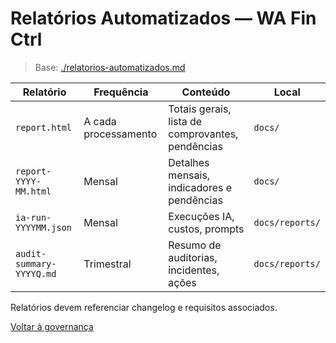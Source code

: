 <!-- proj/06-governanca-tecnica-e-controle-de-qualidade/relatorios-automatizados-spec.md -->
# Relatórios Automatizados — WA Fin Ctrl

> Base: [./relatorios-automatizados.md](./relatorios-automatizados.md)

| Relatório | Frequência | Conteúdo | Local |
| --- | --- | --- | --- |
| `report.html` | A cada processamento | Totais gerais, lista de comprovantes, pendências | `docs/` |
| `report-YYYY-MM.html` | Mensal | Detalhes mensais, indicadores e pendências | `docs/` |
| `ia-run-YYYYMM.json` | Mensal | Execuções IA, custos, prompts | `docs/reports/` |
| `audit-summary-YYYYQ.md` | Trimestral | Resumo de auditorias, incidentes, ações | `docs/reports/` |

Relatórios devem referenciar changelog e requisitos associados.

[Voltar à governança](README-spec.md)
